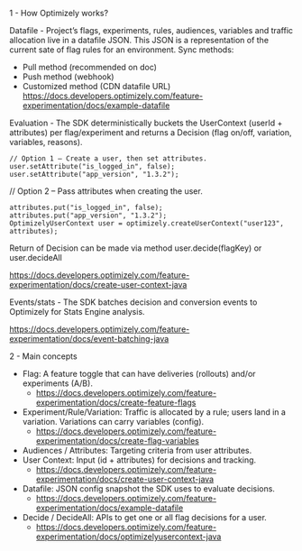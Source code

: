 1 - How Optimizely works?

Datafile - Project’s flags, experiments, rules, audiences, variables and traffic allocation live in a datafile JSON.
This JSON is a representation of the current sate of flag rules for an environment.
Sync methods:
- Pull method (recommended on doc)
- Push method (webhook)
- Customized method (CDN datafile URL)
  https://docs.developers.optimizely.com/feature-experimentation/docs/example-datafile

Evaluation - The SDK deterministically buckets the UserContext (userId + attributes) per flag/experiment and returns a Decision (flag on/off, variation, variables, reasons).

```OptimizelyUserContext user = optimizely.createUserContext("user123");
// Option 1 – Create a user, then set attributes.
user.setAttribute("is_logged_in", false);
user.setAttribute("app_version", "1.3.2");
```
// Option 2 – Pass attributes when creating the user.
```Map<String, Object> attributes = new HashMap<>();
attributes.put("is_logged_in", false);
attributes.put("app_version", "1.3.2");
OptimizelyUserContext user = optimizely.createUserContext("user123", attributes);
```

Return of Decision can be made via method user.decide(flagKey) or user.decideAll

https://docs.developers.optimizely.com/feature-experimentation/docs/create-user-context-java

Events/stats - The SDK batches decision and conversion events to Optimizely for Stats Engine analysis.

https://docs.developers.optimizely.com/feature-experimentation/docs/event-batching-java


2 - Main concepts

* Flag: A feature toggle that can have deliveries (rollouts) and/or experiments (A/B).
  * https://docs.developers.optimizely.com/feature-experimentation/docs/create-feature-flags
* Experiment/Rule/Variation: Traffic is allocated by a rule; users land in a variation. Variations can carry variables (config).
  * https://docs.developers.optimizely.com/feature-experimentation/docs/create-flag-variables
* Audiences / Attributes: Targeting criteria from user attributes.
* User Context: Input (id + attributes) for decisions and tracking.
  * https://docs.developers.optimizely.com/feature-experimentation/docs/create-user-context-java
* Datafile: JSON config snapshot the SDK uses to evaluate decisions.
  * https://docs.developers.optimizely.com/feature-experimentation/docs/example-datafile
* Decide / DecideAll: APIs to get one or all flag decisions for a user.
  * https://docs.developers.optimizely.com/feature-experimentation/docs/optimizelyusercontext-java
